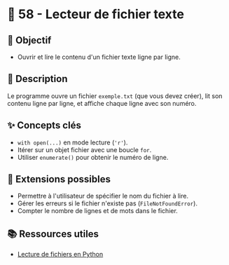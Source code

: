 # 📄 58 - Lecteur de fichier texte

## 🎯 Objectif

- Ouvrir et lire le contenu d'un fichier texte ligne par ligne.

## 📝 Description

Le programme ouvre un fichier `exemple.txt` (que vous devez créer), lit son contenu ligne par ligne, et affiche chaque ligne avec son numéro.

## ✨ Concepts clés

- `with open(...)` en mode lecture (`'r'`).
- Itérer sur un objet fichier avec une boucle `for`.
- Utiliser `enumerate()` pour obtenir le numéro de ligne.

## 🚀 Extensions possibles

- Permettre à l'utilisateur de spécifier le nom du fichier à lire.
- Gérer les erreurs si le fichier n'existe pas (`FileNotFoundError`).
- Compter le nombre de lignes et de mots dans le fichier.

## 📚 Ressources utiles

- [Lecture de fichiers en Python](https://www.w3schools.com/python/python_file_open.asp)